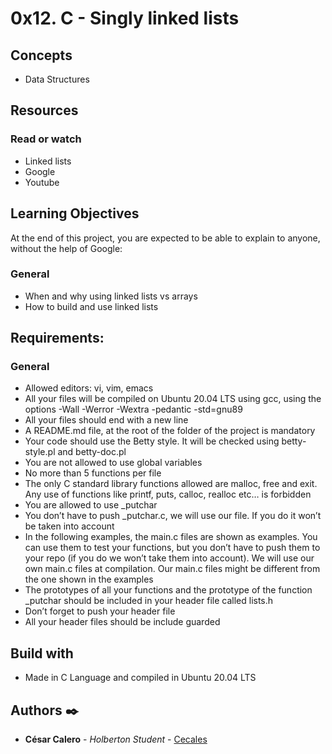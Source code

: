 # 0x12. C - Singly linked lists

## Concepts

* Data Structures

## Resources

### Read or watch

* Linked lists
* Google
* Youtube

## Learning Objectives

At the end of this project, you are expected to be able to explain to anyone, without the help of Google:

### General

* When and why using linked lists vs arrays
* How to build and use linked lists

## Requirements:

### General

* Allowed editors: vi, vim, emacs
* All your files will be compiled on Ubuntu 20.04 LTS using gcc, using the options -Wall -Werror -Wextra -pedantic -std=gnu89
* All your files should end with a new line
* A README.md file, at the root of the folder of the project is mandatory
* Your code should use the Betty style. It will be checked using betty-style.pl and betty-doc.pl
* You are not allowed to use global variables
* No more than 5 functions per file
* The only C standard library functions allowed are malloc, free and exit. Any use of functions like printf, puts, calloc, realloc etc… is forbidden
* You are allowed to use _putchar
* You don’t have to push _putchar.c, we will use our file. If you do it won’t be taken into account
* In the following examples, the main.c files are shown as examples. You can use them to test your functions, but you don’t have to push them to your repo (if you do we won’t take them into account). We will use our own main.c files at compilation. Our main.c files might be different from the one shown in the examples
* The prototypes of all your functions and the prototype of the function _putchar should be included in your header file called lists.h
* Don’t forget to push your header file
* All your header files should be include guarded

## Build with

* Made in C Language and compiled in Ubuntu 20.04 LTS


## Authors ✒️

* **César Calero** - *Holberton Student* - [Cecales](https://github.com/Cecales)

